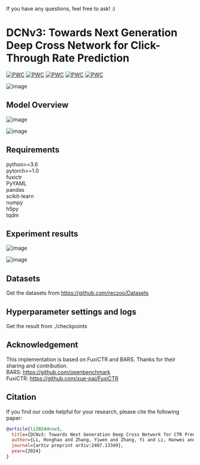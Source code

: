 If you have any questions, feel free to ask!  :)
# DCNv3: Towards Next Generation Deep Cross Network for Click-Through Rate Prediction
[![PWC](https://img.shields.io/endpoint.svg?url=https://paperswithcode.com/badge/dcnv3-towards-next-generation-deep-cross/click-through-rate-prediction-on-criteo)](https://paperswithcode.com/sota/click-through-rate-prediction-on-criteo?p=dcnv3-towards-next-generation-deep-cross)
[![PWC](https://img.shields.io/endpoint.svg?url=https://paperswithcode.com/badge/dcnv3-towards-next-generation-deep-cross/click-through-rate-prediction-on-kdd12)](https://paperswithcode.com/sota/click-through-rate-prediction-on-kdd12?p=dcnv3-towards-next-generation-deep-cross)
[![PWC](https://img.shields.io/endpoint.svg?url=https://paperswithcode.com/badge/dcnv3-towards-next-generation-deep-cross/click-through-rate-prediction-on-kkbox)](https://paperswithcode.com/sota/click-through-rate-prediction-on-kkbox?p=dcnv3-towards-next-generation-deep-cross)
[![PWC](https://img.shields.io/endpoint.svg?url=https://paperswithcode.com/badge/dcnv3-towards-next-generation-deep-cross/click-through-rate-prediction-on-ipinyou)](https://paperswithcode.com/sota/click-through-rate-prediction-on-ipinyou?p=dcnv3-towards-next-generation-deep-cross)
[![PWC](https://img.shields.io/endpoint.svg?url=https://paperswithcode.com/badge/dcnv3-towards-next-generation-deep-cross/click-through-rate-prediction-on-avazu)](https://paperswithcode.com/sota/click-through-rate-prediction-on-avazu?p=dcnv3-towards-next-generation-deep-cross)


![image](https://github.com/user-attachments/assets/3d3c4543-566d-4ec3-aae0-2a57358352ff)




## Model Overview
![image](https://github.com/user-attachments/assets/9c6e9afb-b627-4a9b-a1e5-be840dae0ae6)

![image](https://github.com/user-attachments/assets/f2072d26-7597-40db-a24d-9c8d07d92572)







## Requirements
python>=3.6  
pytorch>=1.0  
fuxictr  
PyYAML  
pandas  
scikit-learn  
numpy  
h5py  
tqdm  

## Experiment results
![image](https://github.com/user-attachments/assets/9cf312e0-33c0-4dff-b485-25acfd29dd46)

![image](https://github.com/user-attachments/assets/e99cec94-d59a-4355-8732-da99cba1fc10)


## Datasets
Get the datasets from https://github.com/reczoo/Datasets

## Hyperparameter settings and logs
Get the result from ./checkpoints

## Acknowledgement
This implementation is based on FuxiCTR and BARS. Thanks for their sharing and contribution.  
BARS: https://github.com/openbenchmark  
FuxiCTR: https://github.com/xue-pai/FuxiCTR

## Citation
If you find our code helpful for your research, please cite the following paper:

```bibtex
@article{li2024dcnv3,
  title={DCNv3: Towards Next Generation Deep Cross Network for CTR Prediction},
  author={Li, Honghao and Zhang, Yiwen and Zhang, Yi and Li, Hanwei and Sang, Lei},
  journal={arXiv preprint arXiv:2407.13349},
  year={2024}
}
```


